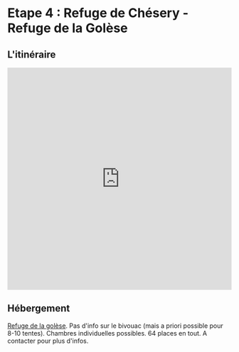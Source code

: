 # Etape 4 : Refuge de Chésery - Refuge de la Golèse

## L'itinéraire

<iframe src="https://gpx.studio/?state=%7B%22ids%22:%5B%221aVsciGRATNzQKNVL5u6AnAH4t2t6Ba5T%22%5D%7D&embed&distance" width="100%" height="500" frameborder="0" allowfullscreen><p><a href="https://gpx.studio/?state=%7B%22ids%22:%5B%221aVsciGRATNzQKNVL5u6AnAH4t2t6Ba5T%22%5D%7D"></a></p></iframe>


## Hébergement

[Refuge de la golèse](https://www.refuge-golese.com/).
Pas d'info sur le bivouac (mais a priori possible pour 8-10 tentes). Chambres individuelles possibles. 64 places en tout.
A contacter pour plus d'infos.
